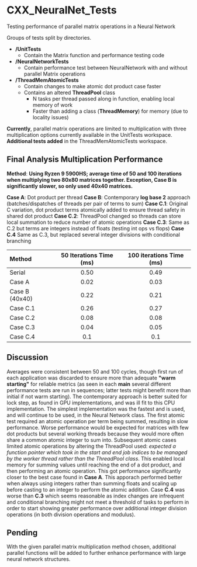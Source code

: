 # CXX_NeuralNet_Tests
Testing performance of parallel matrix operations in a Neural Network

Groups of tests split by directories.
- __/UnitTests__
  - Contain the Matrix function and performance testing code
- __/NeuralNetworkTests__
  - Contain performance test between NeuralNetwork with and without parallel Matrix operations
- __/ThreadMemAtomicTests__
  - Contain changes to make atomic dot product case faster
  - Contains an altered **ThreadPool** class
    - N tasks per thread passed along in function, enabling local memory of work
    - Faster than adding a class (**ThreadMemory**) for memory (due to locality issues)
  
**Currently**, parallel matrix operations are limited to multiplication with three multiplication options currently available in the UnitTests workspace. **Additional tests added** in the ThreadMemAtomicTests workspace.

## Final Analysis Multiplication Performance
**Method**: __Using Ryzen 9 5900HS; average time of 50 and 100 iterations when multiplying two 80x80 matrices together. **Exception**, Case B is significantly slower, so only used 40x40 matrices.__

**Case A**: Dot product per thread
**Case B**: Contemporary __log base 2__ approach (batches/dispatches of threads per pair of terms to sum)
**Case C.1**: Original C variation, dot product terms atomically added to ensure thread safety in shared dot product
**Case C.2**: ThreadPool changed so threads can store local summation to reduce number of atomic operations
**Case C.3**: Same as C.2 but terms are integers instead of floats (testing int ops vs flops)
**Case C.4** Same as C.3, but replaced several integer divisions with conditional branching

| Method      | 50 Iterations Time (ms) | 100 iterations Time (ms)|
| :---        |    :----:   |     :----: |
| Serial      | 0.50       | 0.49 |
| Case A   | 0.02 | 0.03 |
| Case B (40x40)| 0.22 | 0.21 |
| Case C.1| 0.26| 0.27 |
| Case C.2| 0.08 | 0.08 |
| Case C.3| 0.04  | 0.05 |
| Case C.4| 0.1 | 0.1 |

## Discussion
Averages were consistent between 50 and 100 cycles, though first run of each application was discarded to ensure more than adequate __"warm starting"__ for reliable metrics (as seen in each __main__ several different performance tests are run in sequences; latter tests might benefit more than initial if not warm starting). The contemporary approach is better suited for lock step, as found in GPU implementations, and was ill fit to this CPU implementation. The simplest implementation was the fastest and is used, and will continue to be used, in the Neural Network class. The first atomic test required an atomic operation per term being summed, resulting in slow performance. Worse performance would be expected for matrices with few dot products but several working threads because they would more often share a common atomic integer to sum into. Subsequent atomic cases limited atomic operations by altering the ThreadPool used: _expected a function pointer which took in the start and end job indices to be managed by the worker thread rather than the ThreadPool class_. This enabled local memory for summing values until reaching the end of a dot product, and then performing an atomic operation. This got performance significantly closer to the best case found in **Case A**. This apporach performed better when always using integers rather than summing floats and scaling up before casting to an integer to perform the atomic addition. Case **C.4** was worse than **C.3** which seems reasonable as index changes are infrequent and conditional branching might not meet a threshold of tasks to perform in order to start showing greater performance over additional integer division operations (in both division operations and modulus).

## Pending
With the given parallel matrix multiplication method chosen, additional parallel functions will be added to further enhance performance with large neural network structures.
